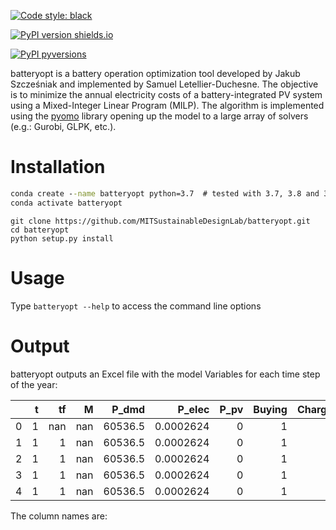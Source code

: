[![Code style: black](https://img.shields.io/badge/code%20style-black-000000.svg)](https://github.com/psf/black)

[![PyPI version shields.io](https://img.shields.io/pypi/v/batteryopt.svg)](https://pypi.org/project/batteryopt/)

[![PyPI pyversions](https://img.shields.io/pypi/pyversions/batteryopt.svg)](https://pypi.org/project/batteryopt/)

batteryopt is a battery operation optimization tool developed by Jakub Szcześniak and
implemented by Samuel Letellier-Duchesne. The objective is to minimize the annual
electricity costs of a battery-integrated PV system using a Mixed-Integer Linear Program
(MILP). The algorithm is implemented using the [pyomo](http://www.pyomo.org/) library
opening up the model to a large array of solvers (e.g.: Gurobi, GLPK, etc.).

# Installation

```cmd
conda create --name batteryopt python=3.7  # tested with 3.7, 3.8 and 3.9
conda activate batteryopt
```

```
git clone https://github.com/MITSustainableDesignLab/batteryopt.git
cd batteryopt
python setup.py install
```

# Usage

Type `batteryopt --help` to access the command line options

# Output

batteryopt outputs an Excel file with the model Variables for each time step of the year:

|    |  t |  tf |   M |   P_dmd |    P_elec | P_pv | Buying | Charging | Discharging |   E_s | P_charge | P_discharge | P_dmd_unmet |  P_grid | P_pv_excess | P_pv_export |
|---:|---:|----:|----:|--------:|----------:|-----:|-------:|---------:|------------:|------:|---------:|------------:|------------:|--------:|------------:|------------:|
|  0 |  1 | nan | nan | 60536.5 | 0.0002624 |    0 |      1 |        0 |           0 | 20000 |       -0 |          -0 |     60536.5 | 60536.5 |           0 |           0 |
|  1 |  1 |   1 | nan | 60536.5 | 0.0002624 |    0 |      1 |        0 |           0 | 20000 |       -0 |           0 |     60536.5 | 60536.5 |           0 |           0 |
|  2 |  1 |   1 | nan | 60536.5 | 0.0002624 |    0 |      1 |        0 |           0 | 20000 |       -0 |           0 |     60536.5 | 60536.5 |           0 |           0 |
|  3 |  1 |   1 | nan | 60536.5 | 0.0002624 |    0 |      1 |        0 |           0 | 20000 |       -0 |           0 |     60536.5 | 60536.5 |           0 |           0 |
|  4 |  1 |   1 | nan | 60536.5 | 0.0002624 |    0 |      1 |        0 |           0 | 20000 |       -0 |           0 |     60536.5 | 60536.5 |           0 |           0 |

The column names are:
